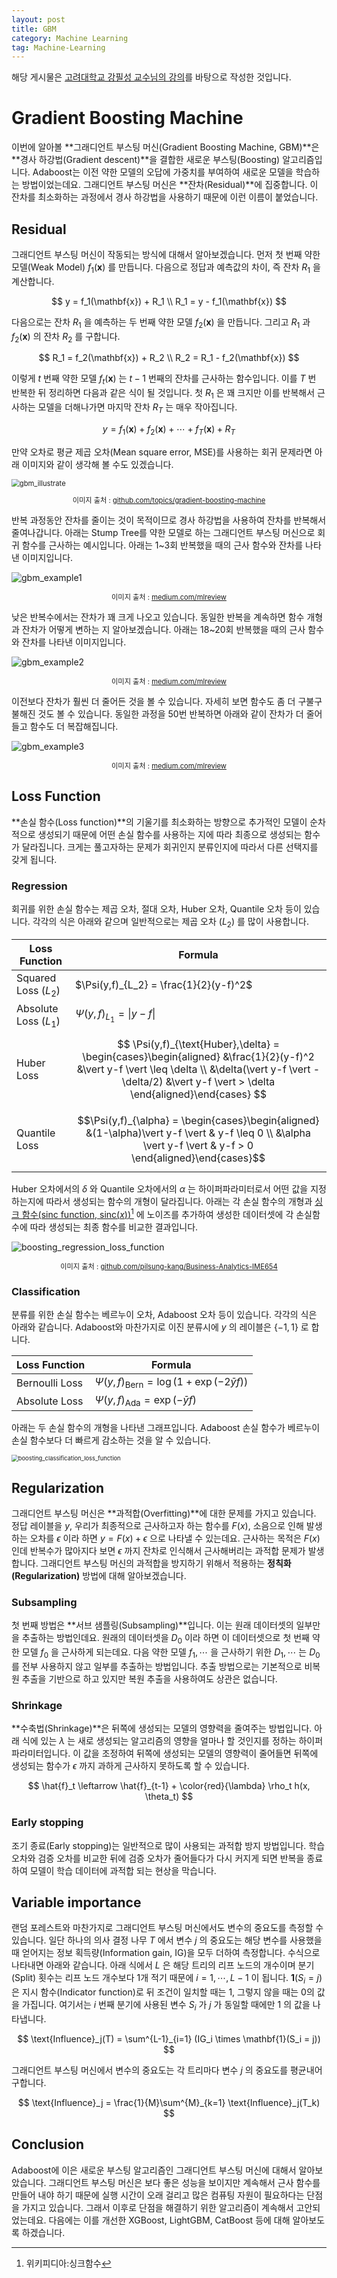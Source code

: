 ```yaml
---
layout: post
title: GBM
category: Machine Learning
tag: Machine-Learning
---
```




해당 게시물은 [고려대학교 강필성 교수님의 강의](https://github.com/pilsung-kang/Business-Analytics-IME654-)를 바탕으로 작성한 것입니다.

# Gradient Boosting Machine

이번에 알아볼 **그래디언트 부스팅 머신(Gradient Boosting Machine, GBM)**은 **경사 하강법(Gradient descent)**을 결합한 새로운 부스팅(Boosting) 알고리즘입니다. Adaboost는 이전 약한 모델의 오답에 가중치를 부여하여 새로운 모델을 학습하는 방법이었는데요. 그래디언트 부스팅 머신은 **잔차(Residual)**에 집중합니다. 이 잔차를 최소화하는 과정에서 경사 하강법을 사용하기 때문에 이런 이름이 붙었습니다.



## Residual

그래디언트 부스팅 머신이 작동되는 방식에 대해서 알아보겠습니다. 먼저 첫 번째 약한 모델(Weak Model) $f_1(\mathbf{x})$ 를 만듭니다. 다음으로 정답과 예측값의 차이, 즉 잔차 $R_1$ 을 계산합니다.


$$
y = f_1(\mathbf{x}) + R_1 \\
R_1 = y - f_1(\mathbf{x})
$$


다음으로는 잔차 $R_1$ 을 예측하는 두 번째 약한 모델 $f_2(\mathbf{x})$ 을 만듭니다. 그리고 $R_1$ 과 $f_2(\mathbf{x})$ 의 잔차 $R_2$ 를 구합니다.


$$
R_1 = f_2(\mathbf{x}) + R_2 \\
R_2 = R_1 - f_2(\mathbf{x})
$$


이렇게 $t$ 번째 약한 모델 $f_t(\mathbf{x})$ 는 $t-1$ 번째의 잔차를 근사하는 함수입니다. 이를 $T$ 번 반복한 뒤 정리하면 다음과 같은 식이 될 것입니다. 첫 $R_1$ 은 꽤 크지만 이를 반복해서 근사하는 모델을 더해나가면 마지막 잔차 $R_T$ 는 매우 작아집니다.


$$
y = f_1(\mathbf{x}) + f_2(\mathbf{x}) + \cdots + f_T(\mathbf{x}) + R_{T}
$$


만약 오차로 평균 제곱 오차(Mean square error, MSE)를 사용하는 회귀 문제라면 아래 이미지와 같이 생각해 볼 수도 있겠습니다. 

<img src="https://user-images.githubusercontent.com/45377884/111873541-0f6ff680-89d4-11eb-940f-a5d270b26dda.png" alt="gbm_illustrate" style="zoom:80%;" />

<p align="center" style="font-size:80%">이미지 출처 : <a href="https://github.com/topics/gradient-boosting-machine">github.com/topics/gradient-boosting-machine</a></p>

반복 과정동안 잔차를 줄이는 것이 목적이므로 경사 하강법을 사용하여 잔차를 반복해서 줄여나갑니다. 아래는 Stump Tree를 약한 모델로 하는 그래디언트 부스팅 머신으로 회귀 함수를 근사하는 예시입니다. 아래는 1~3회 반복했을 때의 근사 함수와 잔차를 나타낸 이미지입니다.

![gbm_example1](https://miro.medium.com/max/700/1*2fGb3jTF85XyHtnpJYA8ug.png)

<p align="center" style="font-size:80%">이미지 출처 : <a href="https://medium.com/mlreview/gradient-boosting-from-scratch-1e317ae4587d">medium.com/mlreview</a></p>

낮은 반복수에서는 잔차가 꽤 크게 나오고 있습니다. 동일한 반복을 계속하면 함수 개형과 잔차가 어떻게 변하는 지 알아보겠습니다. 아래는 18~20회 반복했을 때의 근사 함수와 잔차를 나타낸 이미지입니다.

![gbm_example2](https://miro.medium.com/max/642/1*Ram0yHpCwXWZ23HZUN1QwA.png)

<p align="center" style="font-size:80%">이미지 출처 : <a href="https://medium.com/mlreview/gradient-boosting-from-scratch-1e317ae4587d">medium.com/mlreview</a></p>

이전보다 잔차가 훨씬 더 줄어든 것을 볼 수 있습니다. 자세히 보면 함수도 좀 더 구불구불해진 것도 볼 수 있습니다. 동일한 과정을 50번 반복하면 아래와 같이 잔차가 더 줄어들고 함수도 더 복잡해집니다.

![gbm_example3](https://miro.medium.com/max/700/1*tNYXUUU23kcoiww26Uh6jw.png)

<p align="center" style="font-size:80%">이미지 출처 : <a href="https://medium.com/mlreview/gradient-boosting-from-scratch-1e317ae4587d">medium.com/mlreview</a></p>

## Loss Function

**손실 함수(Loss function)**의 기울기를 최소화하는 방향으로 추가적인 모델이 순차적으로 생성되기 때문에 어떤 손실 함수를 사용하는 지에 따라 최종으로 생성되는 함수가 달라집니다. 크게는 풀고자하는 문제가 회귀인지 분류인지에 따라서 다른 선택지를 갖게 됩니다.

### Regression

회귀를 위한 손실 함수는 제곱 오차, 절대 오차, Huber 오차, Quantile 오차 등이 있습니다. 각각의 식은 아래와 같으며 일반적으로는 제곱 오차 $(L_2)$ 를 많이 사용합니다.

| Loss Function         | Formula                                                      |
| --------------------- | ------------------------------------------------------------ |
| Squared Loss $(L_2)$  | $\Psi(y,f)_{L_2} = \frac{1}{2}(y-f)^2$                       |
| Absolute Loss $(L_1)$ | $\Psi(y,f)_{L_1} = \vert y-f \vert$                          |
| Huber Loss            | $$  \Psi(y,f)_{\text{Huber},\delta} = \begin{cases}\begin{aligned} &\frac{1}{2}(y-f)^2  &\vert y-f \vert \leq \delta \\ &\delta(\vert y-f \vert - \delta/2) &\vert y-f \vert > \delta \end{aligned}\end{cases} $$ |
| Quantile Loss         | $$\Psi(y,f)_{\alpha} = \begin{cases}\begin{aligned} &(1-\alpha)\vert y-f \vert & y-f \leq 0 \\ &\alpha \vert y-f \vert & y-f > 0 \end{aligned}\end{cases}$$ |

Huber 오차에서의 $\delta$ 와 Quantile 오차에서의 $\alpha$ 는 하이퍼파라미터로서 어떤 값을 지정하는지에 따라서 생성되는 함수의 개형이 달라집니다. 아래는 각 손실 함수의 개형과 [싱크 함수(sinc function, $\text{sinc}(x)$)[^1]](https://ko.wikipedia.org/wiki/%EC%8B%B1%ED%81%AC%ED%95%A8%EC%88%98) 에 노이즈를 추가하여 생성한 데이터셋에 각 손실함수에 따라 생성되는 최종 함수를 비교한 결과입니다.

![boosting_regression_loss_function](https://user-images.githubusercontent.com/45377884/111876985-7dbcb500-89e4-11eb-8bf9-5e10daab75a4.png)

<p align="center" style="font-size:80%">이미지 출처 : <a href="https://github.com/pilsung-kang/Business-Analytics-IME654-">github.com/pilsung-kang/Business-Analytics-IME654</a></p>

### Classification

분류를 위한 손실 함수는 베르누이 오차, Adaboost 오차 등이 있습니다. 각각의 식은 아래와 같습니다. Adaboost와 마찬가지로 이진 분류시에 $y$ 의 레이블은 $\{-1, 1\}$ 로 합니다.

| Loss Function  | Formula                                            |
| -------------- | -------------------------------------------------- |
| Bernoulli Loss | $\Psi(y,f)_\text{Bern} = \log(1+\exp(-2\bar{y}f))$ |
| Absolute Loss  | $\Psi(y,f)_\text{Ada} = \exp(-\bar{y}f)$           |

아래는 두 손실 함수의 개형을 나타낸 그래프입니다. Adaboost 손실 함수가 베르누이 손실 함수보다 더 빠르게 감소하는 것을 알 수 있습니다. 

<img src="https://user-images.githubusercontent.com/45377884/111877231-ac875b00-89e5-11eb-8e8c-78e3eac3769a.png" alt="boosting_classification_loss_function" style="zoom: 67%;" />



## Regularization

그래디언트 부스팅 머신은 **과적합(Overfitting)**에 대한 문제를 가지고 있습니다. 정답 레이블을 $y$, 우리가 최종적으로 근사하고자 하는 함수를 $F(x)$, 소음으로 인해 발생하는 오차를 $\epsilon$ 이라 하면 $y = F(x) + \epsilon$ 으로 나타낼 수 있는데요. 근사하는 목적은 $F(x)$ 인데 반복수가 많아지다 보면 $\epsilon$ 까지 잔차로 인식해서 근사해버리는 과적합 문제가 발생합니다. 그래디언트 부스팅 머신의 과적합을 방지하기 위해서 적용하는 **정칙화(Regularization)** 방법에 대해 알아보겠습니다.



### Subsampling

첫 번째 방법은 **서브 샘플링(Subsampling)**입니다. 이는 원래 데이터셋의 일부만을 추출하는 방법인데요. 원래의 데이터셋을 $D_0$ 이라 하면 이 데이터셋으로 첫 번째 약한 모델 $f_0$ 을 근사하게 되는데요. 다음 약한 모델 $f_1, \cdots$ 을 근사하기 위한 $D_1, \cdots$ 는 $D_0$ 를 전부 사용하지 않고 일부를 추출하는 방법입니다. 추출 방법으로는 기본적으로 비복원 추출을 기반으로 하고 있지만 복원 추출을 사용하여도 상관은 없습니다.



### Shrinkage

**수축법(Shrinkage)**은 뒤쪽에 생성되는 모델의 영향력을 줄여주는 방법입니다. 아래 식에 있는 $\lambda$ 는 새로 생성되는 알고리즘의 영향을 얼마나 할 것인지를 정하는 하이퍼파라미터입니다. 이 값을 조정하여 뒤쪽에 생성되는 모델의 영향력이 줄어들면 뒤쪽에 생성되는 함수가 $\epsilon$ 까지 과하게 근사하지 못하도록 할 수 있습니다.


$$
\hat{f}_t \leftarrow \hat{f}_{t-1} + \color{red}{\lambda} \rho_t h(x, \theta_t)
$$


### Early stopping

조기 종료(Early stopping)는 일반적으로 많이 사용되는 과적합 방지 방법입니다. 학습 오차와 검증 오차를 비교한 뒤에 검증 오차가 줄어들다가 다시 커지게 되면 반복을 종료하여 모델이 학습 데이터에 과적합 되는 현상을 막습니다.

## Variable importance

랜덤 포레스트와 마찬가지로 그래디언트 부스팅 머신에서도 변수의 중요도를 측정할 수 있습니다. 일단 하나의 의사 결정 나무 $T$ 에서 변수 $j$ 의 중요도는 해당 변수를 사용했을 때 얻어지는 정보 획득량(Information gain, IG)을 모두 더하여 측정합니다. 수식으로 나타내면 아래와 같습니다. 아래 식에서 $L$ 은 해당 트리의 리프 노드의 개수이며 분기(Split) 횟수는 리프 노드 개수보다 1개 적기 때문에 $i = 1, \cdots, L-1$ 이 됩니다. $\mathbf{1}(S_i = j)$ 은 지시 함수(Indicator function)로 뒤 조건이 일치할 때는 $1$, 그렇지 않을 때는 $0$의 값을 가집니다. 여기서는 $i$ 번째 분기에 사용된 변수 $S_i$ 가 $j$ 가 동일할 때에만 $1$ 의 값을 나타냅니다.


$$
\text{Influence}_j(T) = \sum^{L-1}_{i=1} (IG_i \times \mathbf{1}(S_i = j))
$$
 

그래디언트 부스팅 머신에서 변수의 중요도는 각 트리마다 변수 $j$ 의 중요도를 평균내어 구합니다.


$$
\text{Influence}_j = \frac{1}{M}\sum^{M}_{k=1} \text{Influence}_j(T_k) 
$$


## Conclusion

Adaboost에 이은 새로운 부스팅 알고리즘인 그래디언트 부스팅 머신에 대해서 알아보았습니다. 그래디언트 부스팅 머신은 보다 좋은 성능을 보이지만 계속해서 근사 함수를 만들어 내야 하기 때문에 실행 시간이 오래 걸리고 많은 컴퓨팅 자원이 필요하다는 단점을 가지고 있습니다. 그래서 이후로 단점을 해결하기 위한 알고리즘이 계속해서 고안되었는데요. 다음에는 이를 개선한 XGBoost, LightGBM, CatBoost 등에 대해 알아보도록 하겠습니다.

[^1]: [위키피디아:싱크함수](https://ko.wikipedia.org/wiki/%EC%8B%B1%ED%81%AC%ED%95%A8%EC%88%98)

